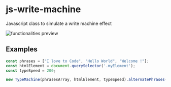 
# js-write-machine

Javascript class to simulate a write machine effect



![functionalities preview](https://github.com/juliocesarlab/assets/blob/main/CPT2202271407-1344x651.gif)




## Examples

```javascript
const phrases = ["I love to Code", "Hello World", "Welcome !"];
const htmlElement = document.querySelector('.myElement');
const typeSpeed = 200;

new TypeMachine(phrasesArray, htmlElement, typeSpeed).alternatePhrases()
```


